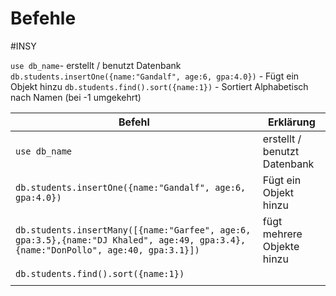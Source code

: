 # Befehle
#INSY 

`use db_name`- erstellt / benutzt Datenbank
`db.students.insertOne({name:"Gandalf", age:6, gpa:4.0})` - Fügt ein Objekt hinzu
`db.students.find().sort({name:1})` - Sortiert Alphabetisch nach Namen (bei -1 umgekehrt)


| **Befehl**                                                                                                                         | **Erklärung**                |
| ---------------------------------------------------------------------------------------------------------------------------------- | ---------------------------- |
| `use db_name`                                                                                                                      | erstellt / benutzt Datenbank |
| `db.students.insertOne({name:"Gandalf", age:6, gpa:4.0})`                                                                          | Fügt ein Objekt hinzu        |
| `db.students.insertMany([{name:"Garfee", age:6, gpa:3.5},{name:"DJ Khaled", age:49, gpa:3.4},{name:"DonPollo", age:40, gpa:3.1}])` | fügt mehrere Objekte hinzu   |
| `db.students.find().sort({name:1})`                                                                                                |                              |
|                                                                                                                                    |                              |
